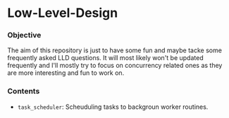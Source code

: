 # Low-Level-Design

### Objective
The aim of this repository is just to have some fun and maybe tacke some frequently asked LLD questions. It will most likely won't be updated frequently and I'll mostly try to focus on concurrency related ones as they are more interesting and fun to work on.

### Contents
- `task_scheduler`: Scheuduling tasks to backgroun worker routines.

